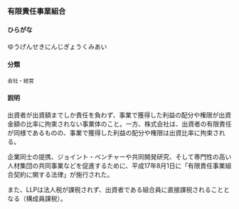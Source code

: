 <div style="display:none;">

## [あ行](securities-terms?id=あ行)
## [か行](securities-terms?id=か行)
## [さ行](securities-terms?id=さ行)
## [た行](securities-terms?id=た行)
## [な行](securities-terms?id=な行)
## [は行](securities-terms?id=は行)
## [ま行](securities-terms?id=ま行)
## [や行](securities-terms?id=や行)

</div>

### 有限責任事業組合

#### ひらがな

ゆうげんせきにんじぎょうくみあい

#### 分類

`会社・経営`

#### 説明

出資者が出資額までしか責任を負わず、事業で獲得した利益の配分や権限が出資金額の比率に拘束されない事業体のこと。一方、株式会社は、出資者の有限責任が同様であるものの、事業で獲得した利益の配分や権限は出資比率に拘束される。
 
企業同士の提携、ジョイント・ベンチャーや共同開発研究、そして専門性の高い人材集団の共同事業などを促進するために、平成17年8月1日に「有限責任事業組合契約に関する法律」が施行された。
また、LLPは法人税が課税されず、出資者である組合員に直接課税されることとなる（構成員課税）。

<div style="display:none;">

## [ら行](securities-terms?id=ら行)
## [わ行](securities-terms?id=わ行)
## [英数字・記号](securities-terms?id=英数字・記号)

</div>

